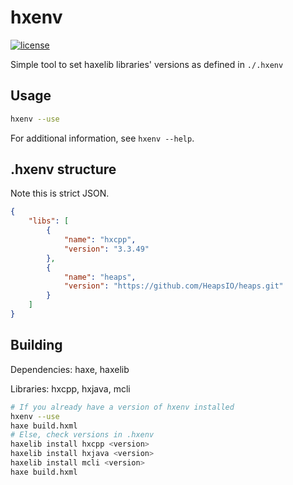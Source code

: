 # hxenv

[![license](https://img.shields.io/github/license/mashape/apistatus.svg)]()

Simple tool to set haxelib libraries' versions as defined in `./.hxenv`

## Usage

```bash
hxenv --use
```

For additional information, see `hxenv --help`.

## .hxenv structure

Note this is strict JSON.

```json
{
    "libs": [
        {
            "name": "hxcpp",
            "version": "3.3.49"
        },
        {
            "name": "heaps",
            "version": "https://github.com/HeapsIO/heaps.git"
        }
    ]
}
```

## Building

Dependencies: haxe, haxelib

Libraries: hxcpp, hxjava, mcli

```bash
# If you already have a version of hxenv installed
hxenv --use
haxe build.hxml
# Else, check versions in .hxenv
haxelib install hxcpp <version>
haxelib install hxjava <version>
haxelib install mcli <version>
haxe build.hxml
```